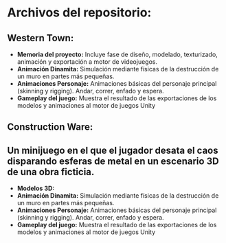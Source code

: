 # Archivos del repositorio:
## **Western Town:**
  

  - **Memoria del proyecto:** Incluye fase de diseño, modelado, texturizado, animación y exportación a motor de videojuegos.
  - **Animación Dinamita:** Simulación mediante físicas de la destrucción de un muro en partes más pequeñas.
  - **Animaciones Personaje:** Animaciones básicas del personaje principal (skinning y rigging). Andar, correr, enfado y espera.
  - **Gameplay del juego:** Muestra el resultado de las exportaciones de los modelos y animaciones al motor de juegos Unity
    
## **Construction Ware:**
  Un minijuego en el que el jugador desata el caos disparando esferas de metal en un escenario 3D de una obra ficticia.
  - 
  - **Modelos 3D:** 
  - **Animación Dinamita:** Simulación mediante físicas de la destrucción de un muro en partes más pequeñas.
  - **Animaciones Personaje:** Animaciones básicas del personaje principal (skinning y rigging). Andar, correr, enfado y espera.
  - **Gameplay del juego:** Muestra el resultado de las exportaciones de los modelos y animaciones al motor de juegos Unity
